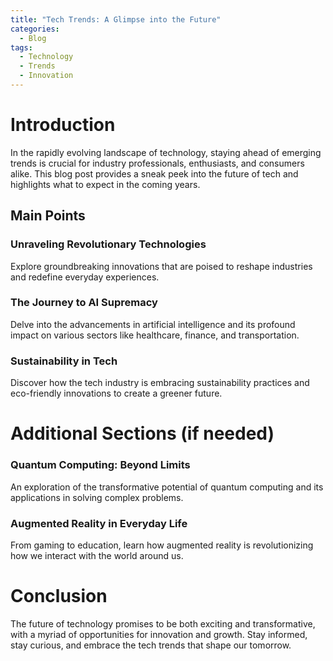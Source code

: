 ```yaml
---
title: "Tech Trends: A Glimpse into the Future"
categories:
  - Blog
tags:
  - Technology
  - Trends
  - Innovation
---
```


# Introduction
In the rapidly evolving landscape of technology, staying ahead of emerging trends is crucial for industry professionals, enthusiasts, and consumers alike. This blog post provides a sneak peek into the future of tech and highlights what to expect in the coming years.

## Main Points
### Unraveling Revolutionary Technologies
Explore groundbreaking innovations that are poised to reshape industries and redefine everyday experiences.

### The Journey to AI Supremacy
Delve into the advancements in artificial intelligence and its profound impact on various sectors like healthcare, finance, and transportation.

### Sustainability in Tech
Discover how the tech industry is embracing sustainability practices and eco-friendly innovations to create a greener future.

# Additional Sections (if needed)
### Quantum Computing: Beyond Limits
An exploration of the transformative potential of quantum computing and its applications in solving complex problems.

### Augmented Reality in Everyday Life
From gaming to education, learn how augmented reality is revolutionizing how we interact with the world around us.

# Conclusion
The future of technology promises to be both exciting and transformative, with a myriad of opportunities for innovation and growth. Stay informed, stay curious, and embrace the tech trends that shape our tomorrow.